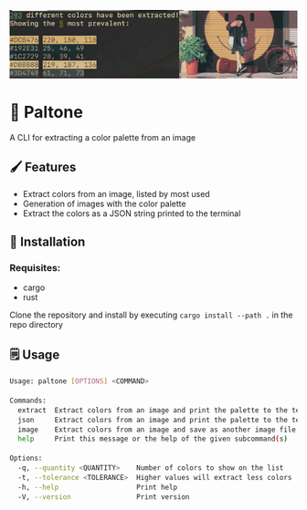 ![Paltone color palette](./assets/show.png)

# 🎨 Paltone
A CLI for extracting a color palette from an image

## 🖌️ Features
- Extract colors from an image, listed by most used
- Generation of images with the color palette
- Extract the colors as a JSON string printed to the terminal

## 💾 Installation

### Requisites:
- cargo
- rust

Clone the repository and install by executing `cargo install --path .` in the repo directory

## 🗒️ Usage

```sh
Usage: paltone [OPTIONS] <COMMAND>

Commands:
  extract  Extract colors from an image and print the palette to the terminal
  json     Extract colors from an image and print the palette to the terminal as JSON string
  image    Extract colors from an image and save as another image file
  help     Print this message or the help of the given subcommand(s)

Options:
  -q, --quantity <QUANTITY>    Number of colors to show on the list
  -t, --tolerance <TOLERANCE>  Higher values will extract less colors
  -h, --help                   Print help
  -V, --version                Print version
```
